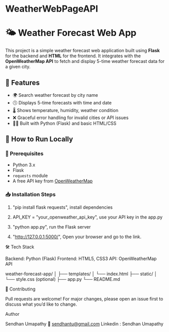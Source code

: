 # WeatherWebPageAPI
# 🌤️ Weather Forecast Web App

This project is a simple weather forecast web application built using **Flask** for the backend and **HTML** for the frontend. It integrates with the **OpenWeatherMap API** to fetch and display 5-time weather forecast data for a given city.

## 📌 Features

- 🌍 Search weather forecast by city name  
- 🕔 Displays 5-time forecasts with time and date  
- 🌡️ Shows temperature, humidity, weather condition  
- ❌ Graceful error handling for invalid cities or API issues  
- 🧑‍💻 Built with Python (Flask) and basic HTML/CSS  


## 🚀 How to Run Locally

### 🔧 Prerequisites

- Python 3.x
- Flask
- `requests` module
- A free API key from [OpenWeatherMap](https://openweathermap.org/api)

### 📥 Installation Steps

1. "pip install flask requests", install dependencies

2. API_KEY = "your_openweather_api_key", use your API key in the app.py

3. "python app.py", run the Flask server

4. "http://127.0.0.1:5000/", Open your browser and go to the link.




🛠 Tech Stack

Backend: Python (Flask)
Frontend: HTML5, CSS3
API: OpenWeatherMap API


weather-forecast-app/
│
├── templates/
│   └── index.html
├── static/
│   └── style.css (optional)
├── app.py
└── README.md


🌱 Contributing

Pull requests are welcome! For major changes, please open an issue first to discuss what you’d like to change.


Author

Sendhan Umapathy
📧 sendhantu@gmail.com
Linkedin : Sendhan Umapathy

